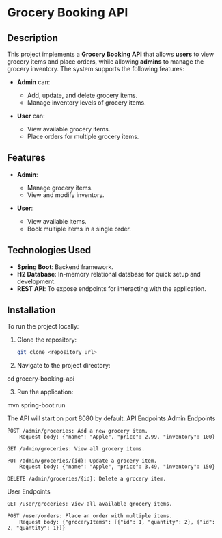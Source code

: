 # Grocery Booking API

## Description
This project implements a **Grocery Booking API** that allows **users** to view grocery items and place orders, while allowing **admins** to manage the grocery inventory. The system supports the following features:

- **Admin** can:
  - Add, update, and delete grocery items.
  - Manage inventory levels of grocery items.

- **User** can:
  - View available grocery items.
  - Place orders for multiple grocery items.

## Features
- **Admin**:
  - Manage grocery items.
  - View and modify inventory.

- **User**:
  - View available items.
  - Book multiple items in a single order.

## Technologies Used
- **Spring Boot**: Backend framework.
- **H2 Database**: In-memory relational database for quick setup and development.
- **REST API**: To expose endpoints for interacting with the application.

## Installation
To run the project locally:
1. Clone the repository:
   ```bash
   git clone <repository_url>

2. Navigate to the project directory:

cd grocery-booking-api

3. Run the application:

mvn spring-boot:run


The API will start on port 8080 by default.
API Endpoints
Admin Endpoints

    POST /admin/groceries: Add a new grocery item.
        Request body: {"name": "Apple", "price": 2.99, "inventory": 100}

    GET /admin/groceries: View all grocery items.

    PUT /admin/groceries/{id}: Update a grocery item.
        Request body: {"name": "Apple", "price": 3.49, "inventory": 150}

    DELETE /admin/groceries/{id}: Delete a grocery item.

User Endpoints

    GET /user/groceries: View all available grocery items.

    POST /user/orders: Place an order with multiple items.
        Request body: {"groceryItems": [{"id": 1, "quantity": 2}, {"id": 2, "quantity": 1}]}
